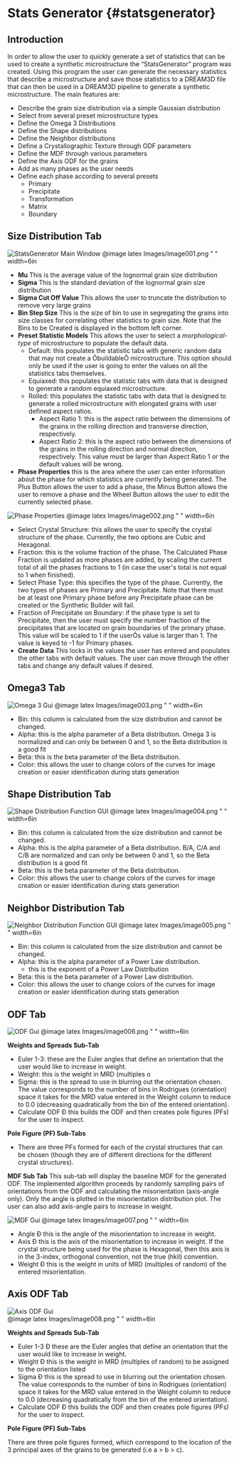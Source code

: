 Stats Generator {#statsgenerator}
========

## Introduction ##
In order to allow the user to quickly generate a set of statistics that can be used to create a synthetic microstructure the “StatsGenerator” program was created. Using this program the user can generate the necessary statistics that describe a microstructure and save those statistics to a DREAM3D file that can then be used in a DREAM3D pipeline to generate a synthetic microstructure.
The main features are:
+ Describe the grain size distribution via a simple Gaussian distribution
+ Select from several preset microstructure types
+ Define the Omega 3 Distributions
+ Define the Shape distributions
+ Define the Neighbor distributions
+ Define a Crystallographic Texture through ODF parameters
+ Define the MDF through various parameters
+ Define the Axis ODF for the grains
+ Add as many phases as the user needs
+ Define each phase according to several presets
    - Primary
    - Precipitate
    - Transformation
    - Matrix
    - Boundary

## Size Distribution Tab ##

![StatsGenerator Main Window](Images/image001.png)
@image latex Images/image001.png " " width=6in 


  + **Mu** This is the average value of the lognormal grain size distribution
  + **Sigma** This is the standard deviation of the lognormal grain size distribution
  + **Sigma Cut Off Value** This allows the user to truncate the distribution to remove very large grains
  + **Bin Step Size**  This is the size of bin to use in segregating the grains into size classes for correlating other statistics to grain size. Note that the Bins to be Created is displayed in the bottom left corner.
  + **Preset Statistic Models** This allows the user to select a _morphological-type_ of microstructure to populate the default data.
    - Default: this populates the statistic tabs with generic random data that may not create a ÔbuildableÕ microstructure. This option should only be used if the user is going to enter the values on all the  statistics tabs themselves.
    - Equiaxed: this populates the statistic tabs with data that is  designed to generate a random equiaxed microstructure.
    - Rolled: this populates the statistic tabs with data that is designed to generate a rolled microstructure with elongated grains with user defined aspect ratios.
        - Aspect Ratio 1: this is the aspect ratio between the dimensions of the grains in the rolling direction and transverse direction, respectively.
        - Aspect Ratio 2: this is the aspect ratio between the dimensions of the grains in the rolling direction and normal direction, respectively. This value must be larger than Aspect Ratio 1 or the default values will be wrong.
  + **Phase Properties**
  this is the area where the user can enter information about the phase for
  which statistics are currently being generated. The Plus Button allows the
  user to add a phase, the Minus Button allows the user to remove a phase and
  the Wheel Button allows the user to edit the currently selected phase.
  
![Phase Properties](Images/image002.png)
@image latex Images/image002.png " " width=6in 

+ Select Crystal Structure: this allows the user to specify the crystal structure of the phase. Currently, the two options are Cubic and  Hexagonal.
+ Fraction: this is the volume fraction of the phase. The Calculated Phase Fraction is updated as more phases are added, by scaling the current total of all the phases fractions to 1 (in case the user's total is not equal to 1 when finished).
+ Select Phase Type: this specifies the type of the phase. Currently, the two types of phases are Primary and Precipitate. Note that there must be at least one Primary phase before any Precipitate phase can be created or the Synthetic Builder will fail.
+ Fraction of Precipitate on Boundary: if the phase type is set to  Precipitate, then the user must specify the number fraction of the precipitates that are located on grain boundaries of the primary phase. This value will be scaled to 1 if the userÕs value is larger than 1. The value is keyed to -1 for Primary phases.
+ **Create Data** This locks in the values the user has entered and populates the other tabs with default values. The user can move through the other tabs and change any default values if desired.


## Omega3 Tab ##

![Omega 3 Gui](Images/image003.png)
@image latex Images/image003.png " " width=6in 

+ Bin: this column is calculated from the size distribution and cannot be changed.
+ Alpha: this is the alpha parameter of a Beta distribution. Omega 3 is normalized and can only be between 0 and 1, so the Beta distribution is a good fit
+ Beta: this is the beta parameter of the Beta distribution.
+ Color: this allows the user to change colors of the curves for
  image creation or easier identification during stats generation
  

## Shape Distribution Tab ##

![Shape Distribution Function GUI](Images/image004.png)
@image latex Images/image004.png " " width=6in 
  
+ Bin: this column is calculated from the size distribution and cannot be changed.
+  Alpha: this is the alpha parameter of a Beta distribution. B/A, C/A and C/B are normalized and can only be between 0 and 1, so the Beta distribution is a good fit
+ Beta: this is the beta parameter of the Beta distribution.
+ Color: this allows the user to change colors of the curves for image creation or easier identification during stats generation
  


## Neighbor Distribution Tab ##

![Neighbor Distribution Function GUI](Images/image005.png)
@image latex Images/image005.png " " width=6in 

+ Bin: this column is calculated from the size distribution and cannot be changed.
+ Alpha: this is the alpha parameter of a Power Law distribution.
    + this is the exponent of a Power Law Distribution
+ Beta: this is the beta parameter of a Power Law distribution.
+ Color: this allows the user to change colors of the curves for image creation or easier identification during stats generation
  


## ODF Tab ##

![ODF Gui](Images/image006.png)
@image latex Images/image006.png " " width=6in 

**Weights and Spreads Sub-Tab**

- Euler 1-3: these are the Euler angles that define an orientation that the user would like to increase in weight.
- Weight: this is the weight in MRD (multiples o
- Sigma: this is the spread to use in blurring out the orientation chosen. The value corresponds to the number of bins in Rodrigues (orientation) space it takes for the MRD value entered in the Weight column to reduce to 0.0 (decreasing quadratically from the bin of the entered orientation).
- Calculate ODF Ð this builds the ODF and then creates pole figures (PFs) for the user to inspect.
      
    
**Pole Figure (PF) Sub-Tabs**

- There are three PFs formed for each of the crystal structures that can be chosen (though they are of different directions for the different crystal structures).
      
    
**MDF Sub Tab** This sub-tab will display the baseline MDF for the generated ODF.  The  implemented algorithm proceeds by randomly sampling pairs of orientations from  the ODF and calculating the misorientation (axis-angle only). Only the angle is plotted in the misorientation distribution plot.  The user can also add axis-angle pairs to increase in weight.

![MDF Gui](Images/image007.png)
@image latex Images/image007.png " " width=6in 
  
- Angle Ð this is the angle of the misorientation to increase in weight.
- Axis Ð this is the axis of the misorientation to increase in weight.  If the crystal structure being used for the phase is Hexagonal, then this axis is in the 3-index, orthogonal convention, not the true (hkil) convention.
- Weight Ð this is the weight in units of MRD (multiples of random) of the entered misorientation.
    
    
 


## Axis ODF Tab ##

![Axis ODF Gui](Images/image008.png)  
@image latex Images/image008.png " " width=6in 

**Weights and Spreads Sub-Tab**
      
- Euler 1-3 Ð these are the Euler angles that define an orientation that the user would like to increase in weight.
- Weight Ð this is the weight in MRD (multiples of random) to be assigned to the orientation listed
- Sigma Ð this is the spread to use in blurring out the orientation chosen. The value corresponds to the number of bins in Rodrigues (orientation) space it takes for the MRD value entered in the Weight column to reduce to 0.0 (decreasing quadratically from the bin of the entered orientation).
- Calculate ODF Ð this builds the ODF and then creates pole figures (PFs) for the user to inspect.
      
    
**Pole Figure (PF) Sub-Tabs**
      
There are three pole figures formed, which correspond to the location of the 3 principal axes of the grains to be generated (i.e a > b > c).

